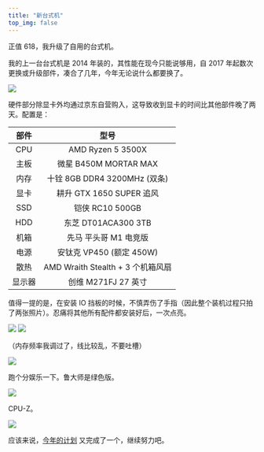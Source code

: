 ```yaml
---
title: "新台式机"
top_img: false
---
```

正值 618，我升级了自用的台式机。

我的上一台台式机是 2014 年装的，其性能在现今只能说够用，自 2017 年起数次更换或升级部件，凑合了几年，今年无论说什么都要换了。

<img src="/img/in-post/hardware_old.png" />

硬件部分除显卡外均通过京东自营购入，这导致收到显卡的时间比其他部件晚了两天。配置是：

| 部件 | 型号 |
| :---: | :---: |
| CPU | AMD Ryzen 5 3500X |
| 主板 | 微星 B450M MORTAR MAX |
| 内存 | 十铨 8GB DDR4 3200MHz (双条) |
| 显卡 | 耕升 GTX 1650 SUPER 追风 |
| SSD | 铠侠 RC10 500GB |
| HDD | 东芝 DT01ACA300 3TB |
| 机箱 | 先马 平头哥 M1 电竞版 |
| 电源 | 安钛克 VP450 (额定 450W) |
| 散热 | AMD Wraith Stealth + 3 个机箱风扇 |
| 显示器 | 创维 M271FJ 27 英寸 |

值得一提的是，在安装 IO 挡板的时候，不慎弄伤了手指（因此整个装机过程只拍了两张照片）。忍痛将其他所有配件都安装好后，一次点亮。

<img src="/img/in-post/IMG_20200609_151449.jpg" />

<img src="/img/in-post/IMG_20200609_184459.jpg" />

（内存频率我调过了，线比较乱，不要吐槽）

<img src="/img/in-post/hardware_new.png" />

跑个分娱乐一下。鲁大师是绿色版。

<img src="/img/in-post/benchmark_ludashi.jpg" />

CPU-Z。

<img src="/img/in-post/benchmark_cpuz.png" />

应该来说，[今年的计划](https://kevinh.wang/2020/01/01/2019/) 又完成了一个，继续努力吧。
